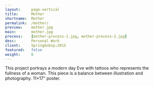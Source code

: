 ```yaml
---
layout:     page-vertical
title:      Mother
shortname:  Mother
permalink:  /mother/
preview:    mother.jpg
main:       mother.jpg
process:    [mother-process-1.jpg, mother-process-2.jpg]
desc:       Personal Work
client:     Spring&nbsp;2015
featured:   false
weight:     6
---
```


This project portrays a modern day Eve with tattoos who represents the fullness of a woman. This piece is a balance between illustration and photography. 11×17" poster.
